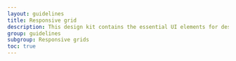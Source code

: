 ```yaml
---
layout: guidelines
title: Responsive grid
description: This design kit contains the essential UI elements for designing, prototyping and building Orange products and services on the web.
group: guidelines
subgroup: Responsive grids
toc: true
---
```

